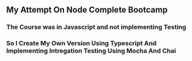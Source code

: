 <h2>My Attempt On Node Complete Bootcamp</h2>
<h3>The Course was in Javascript and not implementing Testing<h3>
  
<h3>So I Create My Own Version Using Typescript And Implementing Intregation Testing Using Mocha And Chai</h3>
